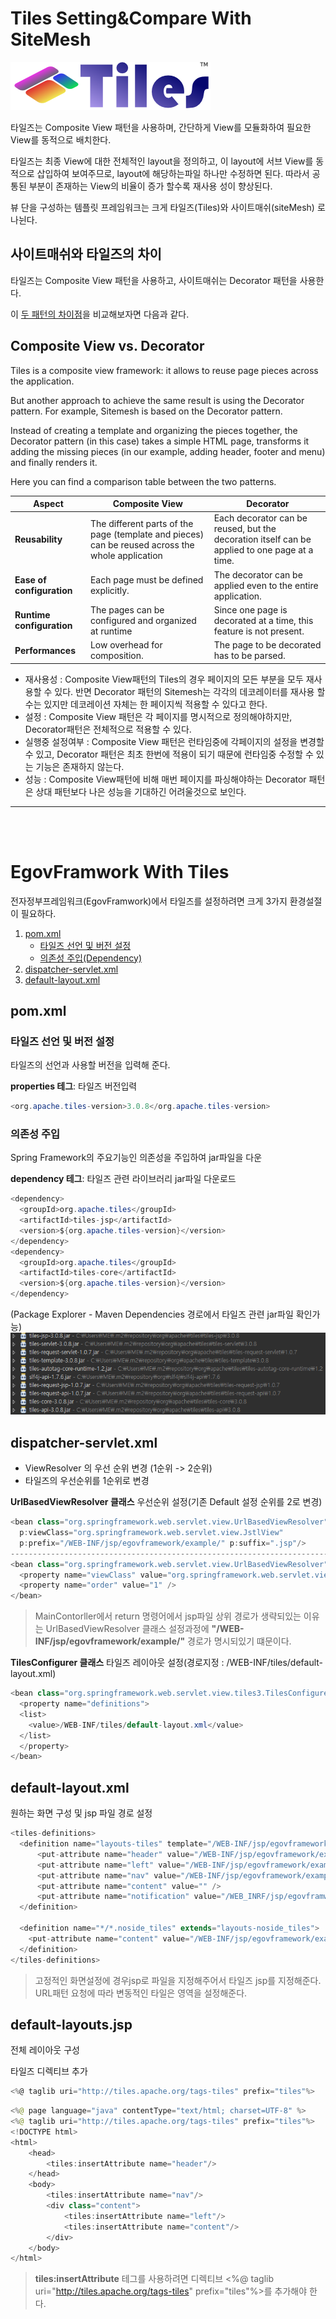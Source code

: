 # Tiles Setting&Compare With SiteMesh

![Tiles_Logo](./assets/logo.PNG)

타일즈는 Composite View 패턴을 사용하며, 간단하게 View를 모듈화하여 필요한 View를 동적으로 배치한다.

타일즈는 최종 View에 대한 전체적인 layout을 정의하고, 이 layout에 서브 View를 동적으로 삽입하여 보여주므로, layout에 해당하는파일 하나만 수정하면 된다. 따라서 공통된 부분이 존재하는 View의 비율이 증가 할수록 재사용 성이 향상된다.

뷰 단을 구성하는 템플릿 프레임워크는 크게 타일즈(Tiles)와 사이트매쉬(siteMesh) 로 나뉜다.


## 사이트매쉬와 타일즈의 차이

타일즈는 Composite View 패턴을 사용하고, 사이트매쉬는 Decorator 패턴을 사용한다.

이 [두 패턴의 차이점](http://tiles.apache.org/framework/tutorial/pattern)을 비교해보자면 다음과 같다.


## Composite View vs. Decorator

Tiles is a composite view framework: it allows to reuse page pieces across the application.

But another approach to achieve the same result is using the Decorator pattern. For example, Sitemesh is based on the Decorator pattern.

Instead of creating a template and organizing the pieces together, the Decorator pattern (in this case) takes a simple HTML page, transforms it adding the missing pieces (in our example, adding header, footer and menu) and finally renders it.

Here you can find a comparison table between the two patterns.

|  <center>Aspect</center> |  <center> Composite View </center> | <center>Decorator</center> |
|:--------|:--------|:--------|
|**Reusability** | The different parts of the page (template and pieces)  can be reused across the whole application |Each decorator can be reused, but the decoration itself  can be applied to one page at a time. |
|**Ease of configuration** | Each page must be defined explicitly. | The decorator can be applied even to the entire application. |
|**Runtime configuration** | The pages can be configured and organized at runtime |Since one page is decorated at a time, this feature is not  present.|
|**Performances** | Low overhead for composition.  | The page to be decorated has to be parsed. |

* 재사용성 :
 Composite View패턴의 Tiles의 경우 페이지의 모든 부분을 모두 재사용할 수 있다. 반면 Decorator 패턴의 Sitemesh는 각각의 데코레이터를 재사용 할수는 있지만 데코레이션 자체는 한 페이지씩 적용할 수 있다고 한다.
* 설정 :
Composite View 패턴은 각 페이지를 명시적으로 정의해야하지만, Decorator패턴은 전체적으로 적용할 수 있다.
* 실행중 설정여부 :
 Composite View 패턴은 런타임중에 각페이지의 설정을 변경할 수 있고, Decorator 패턴은 최초 한번에 적용이 되기 때문에 런타임중 수정할 수 있는 기능은 존재하지 않는다.
* 성능 :
 Composite View패턴에 비해 매번 페이지를 파싱해야하는 Decorator 패턴은 상대 패턴보다 나은 성능을 기대하긴 어려울것으로 보인다.

---
<br><br>

# EgovFramwork With Tiles

전자정부프레임워크(EgovFramwork)에서 타일즈를 설정하려면 크게 3가지 환경설절이 필요하다.

1. [pom.xml](#pom.xml)
    - [타일즈 선언 및 버전 설정](#타일즈-선언-및-버전-설정)
    - [의존성 주입(Dependency)](#의존성-주입)
2. [dispatcher-servlet.xml](#dispatcher-servlet.xml)
3. [default-layout.xml](#dispatcher-servlet.xml)

## pom.xml

### 타일즈 선언 및 버전 설정

타일즈의 선언과 사용할 버전을 입력해 준다.

**properties 테그**: 타일즈 버전입력

```Java
<org.apache.tiles-version>3.0.8</org.apache.tiles-version>
```

### 의존성 주입

Spring Framework의 주요기능인 의존성을 주입하여 jar파일을 다운

**dependency 테그**: 타일즈 관련 라이브러리 jar파일 다운로드

```Java
<dependency>
  <groupId>org.apache.tiles</groupId>
  <artifactId>tiles-jsp</artifactId>
  <version>${org.apache.tiles-version}</version>
</dependency>
<dependency>
  <groupId>org.apache.tiles</groupId>
  <artifactId>tiles-core</artifactId>
  <version>${org.apache.tiles-version}</version>
</dependency>
```
(Package Explorer - Maven Dependencies 경로에서 타일즈 관련 jar파일 확인가능)
![tiles_jar](./assets/tiles_jar.PNG)


## dispatcher-servlet.xml

* ViewResolver 의 우선 순위 변경 (1순위 -> 2순위)
* 타일즈의 우선순위를 1순위로 변경

**UrlBasedViewResolver 클래스** 우선순위 설정(기존 Default 설정 순위를 2로 변경)

```Java
<bean class="org.springframework.web.servlet.view.UrlBasedViewResolver" p:order="2"
  p:viewClass="org.springframework.web.servlet.view.JstlView"
  p:prefix="/WEB-INF/jsp/egovframework/example/" p:suffix=".jsp"/>
--------------------------------------------------------------------------
<bean class="org.springframework.web.servlet.view.UrlBasedViewResolver">
  <property name="viewClass" value="org.springframework.web.servlet.view.tiles3.TilesView" />
  <property name="order" value="1" />
</bean>
```

> MainContorller에서 return 명령어에서 jsp파일 상위 경로가 생략되있는 이유는 UrlBasedViewResolver 클래스 설정과정에 **"/WEB-INF/jsp/egovframework/example/"** 경로가 명시되있기 떄문이다.

**TilesConfigurer 클래스** 타일즈 레이아웃 설정(경로지정 : /WEB-INF/tiles/default-layout.xml)

```Java
<bean class="org.springframework.web.servlet.view.tiles3.TilesConfigurer">
  <property name="definitions">
  <list>
    <value>/WEB-INF/tiles/default-layout.xml</value>
  </list>
  </property>
</bean>
```

## default-layout.xml

원하는 화면 구성 및 jsp 파일 경로 설정

```Java
<tiles-definitions>
  <definition name="layouts-tiles" template="/WEB-INF/jsp/egovframework/example/cmmn/default-layouts.jsp">
      <put-attribute name="header" value="/WEB-INF/jsp/egovframework/example/cmmn/default-header.jsp" />
      <put-attribute name="left" value="/WEB-INF/jsp/egovframework/example/cmmn/default-left.jsp" />
      <put-attribute name="nav" value="/WEB-INF/jsp/egovframework/example/cmmn/default-nav.jsp" />
      <put-attribute name="content" value="" />
      <put-attribute name="notification" value="/WEB_INRF/jsp/egovframwork/example/cmmn/default-notification.jsp" />
  </definition>

  <definition name="*/*.noside_tiles" extends="layouts-noside_tiles">
    <put-attribute name="content" value="/WEB-INF/jsp/egovframework/example/{1}/{2}.jsp" />
  </definition>
</tiles-definitions>
```

> 고정적인 화면설정에 경우jsp로 파일을 지정해주어서 타일즈 jsp를 지정해준다.
> URL패턴 요청에 따라 변동적인 타일은 영역을 설정해준다.


## default-layouts.jsp

전체 레이아웃 구성

타일즈 디렉티브 추가
```JavaScript
<%@ taglib uri="http://tiles.apache.org/tags-tiles" prefix="tiles"%>
```

```Java
<%@ page language="java" contentType="text/html; charset=UTF-8" %>
<%@ taglib uri="http://tiles.apache.org/tags-tiles" prefix="tiles"%>
<!DOCTYPE html>
<html>
	<head>
		<tiles:insertAttribute name="header"/>
	</head>
	<body>
		<tiles:insertAttribute name="nav"/>
		<div class="content">
    		<tiles:insertAttribute name="left"/>
			<tiles:insertAttribute name="content"/>
		</div>
	</body>
</html>
```

> **tiles:insertAttribute** 테그를 사용하려면 디렉티브 <%@ taglib uri="http://tiles.apache.org/tags-tiles" prefix="tiles"%>를 추가해야 한다.
